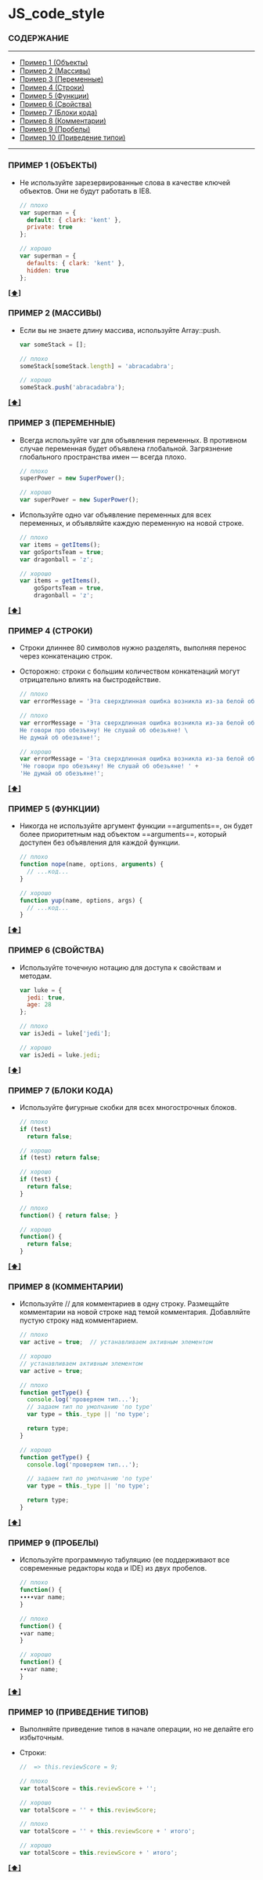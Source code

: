 # JS_code_style
### <a name='TOC'>СОДЕРЖАНИЕ</a>
---
+ [Пример 1 (Объекты)](#ex1)
+ [Пример 2 (Массивы)](#ex2)
+ [Пример 3 (Переменные)](#ex3)
+ [Пример 4 (Строки)](#ex4)
+ [Пример 5 (Функции)](#ex5)
+ [Пример 6 (Свойства)](#ex6)
+ [Пример 7 (Блоки кода)](#ex7)
+ [Пример 8 (Комментарии)](#ex8)
+ [Пример 9 (Пробелы)](#ex9)
+ [Пример 10 (Приведение типои)](#ex10)
---
### <a name='ex1'>ПРИМЕР 1 (ОБЪЕКТЫ)</a>

+ Не используйте зарезервированные слова в качестве ключей объектов. Они не будут работать в IE8.

    ```js
    // плохо
    var superman = {
      default: { clark: 'kent' },
      private: true
    };

    // хорошо
    var superman = {
      defaults: { clark: 'kent' },
      hidden: true
    };
    ```
**[[⬆]](#СОДЕРЖАНИЕ)**

### <a name='ex2'>ПРИМЕР 2 (МАССИВЫ)</a>

+ Если вы не знаете длину массива, используйте Array::push.

    ```js
    var someStack = [];

    // плохо
    someStack[someStack.length] = 'abracadabra';

    // хорошо
    someStack.push('abracadabra');
    ```
**[[⬆]](#СОДЕРЖАНИЕ)**

### <a name='ex3'>ПРИМЕР 3 (ПЕРЕМЕННЫЕ)</a>

+ Всегда используйте var для объявления переменных. В противном случае переменная будет объявлена глобальной. Загрязнение глобального пространства имен — всегда плохо.

    ```js
    // плохо
    superPower = new SuperPower();

    // хорошо
    var superPower = new SuperPower();
    ```
+ Используйте одно var объявление переменных для всех переменных, и объявляйте каждую переменную на новой строке.
    ```js
    // плохо
    var items = getItems();
    var goSportsTeam = true;
    var dragonball = 'z';

    // хорошо
    var items = getItems(),
        goSportsTeam = true,
        dragonball = 'z';
    ```
**[[⬆]](#СОДЕРЖАНИЕ)**

### <a name='ex4'>ПРИМЕР 4 (СТРОКИ)</a>

+ Строки длиннее 80 символов нужно разделять, выполняя перенос через конкатенацию строк.
+ Осторожно: строки с большим количеством конкатенаций могут отрицательно влиять на быстродействие.

    ```js
   // плохо
   var errorMessage = 'Эта сверхдлинная ошибка возникла из-за белой обезъяны. Не говори про обезъяну! Не слушай об обезьяне! Не думай об обезъяне!';

   // плохо
   var errorMessage = 'Эта сверхдлинная ошибка возникла из-за белой обезъяны. \
   Не говори про обезъяну! Не слушай об обезьяне! \
   Не думай об обезъяне!';

   // хорошо
   var errorMessage = 'Эта сверхдлинная ошибка возникла из-за белой обезъяны. ' +
  'Не говори про обезъяну! Не слушай об обезьяне! ' +
  'Не думай об обезъяне!';
    ```
**[[⬆]](#СОДЕРЖАНИЕ)**

### <a name='ex5'>ПРИМЕР 5 (ФУНКЦИИ)</a>

+ Никогда не используйте аргумент функции ==arguments==, он будет более приоритетным над объектом ==arguments==, который доступен без объявления для каждой функции.

    ```js
    // плохо
    function nope(name, options, arguments) {
      // ...код...
    }

    // хорошо
    function yup(name, options, args) {
      // ...код...
    }
    ```
**[[⬆]](#СОДЕРЖАНИЕ)**

### <a name='ex6'>ПРИМЕР 6 (СВОЙСТВА)</a>

+ Используйте точечную нотацию для доступа к свойствам и методам.

    ```js
    var luke = {
      jedi: true,
      age: 28
    };

    // плохо
    var isJedi = luke['jedi'];

    // хорошо
    var isJedi = luke.jedi;
    ```
**[[⬆]](#СОДЕРЖАНИЕ)**

### <a name='ex7'>ПРИМЕР 7 (БЛОКИ КОДА)</a>

+  Используйте фигурные скобки для всех многострочных блоков.

    ```js
    // плохо
    if (test)
      return false;

    // хорошо
    if (test) return false;

    // хорошо
    if (test) {
      return false;
    }

    // плохо
    function() { return false; }

    // хорошо
    function() {
      return false;
    }
    ```
**[[⬆]](#СОДЕРЖАНИЕ)**

### <a name='ex8'>ПРИМЕР 8 (КОММЕНТАРИИ)</a>

+  Используйте // для комментариев в одну строку. Размещайте комментарии на новой строке над темой комментария. Добавляйте пустую строку над комментарием.

    ```js
    // плохо
    var active = true;  // устанавливаем активным элементом

    // хорошо
    // устанавливаем активным элементом
    var active = true;

    // плохо
    function getType() {
      console.log('проверяем тип...');
      // задаем тип по умолчанию 'no type'
      var type = this._type || 'no type';

      return type;
    }

    // хорошо
    function getType() {
      console.log('проверяем тип...');

      // задаем тип по умолчанию 'no type'
      var type = this._type || 'no type';

      return type;
    }
    ```
**[[⬆]](#СОДЕРЖАНИЕ)**

### <a name='ex9'>ПРИМЕР 9 (ПРОБЕЛЫ)</a>

+  Используйте программную табуляцию (ее поддерживают все современные редакторы кода и IDE) из двух пробелов.

    ```js
    // плохо
    function() {
    ∙∙∙∙var name;
    }

    // плохо
    function() {
    ∙var name;
    }

    // хорошо
    function() {
    ∙∙var name;
    }
    ```
**[[⬆]](#СОДЕРЖАНИЕ)**

### <a name='ex10'>ПРИМЕР 10 (ПРИВЕДЕНИЕ ТИПОВ)</a>

+  Выполняйте приведение типов в начале операции, но не делайте его избыточным.
+ Строки:

    ```js
    //  => this.reviewScore = 9;

    // плохо
    var totalScore = this.reviewScore + '';

    // хорошо
    var totalScore = '' + this.reviewScore;

    // плохо
    var totalScore = '' + this.reviewScore + ' итого';

    // хорошо
    var totalScore = this.reviewScore + ' итого';
    ```
**[[⬆]](#СОДЕРЖАНИЕ)**

